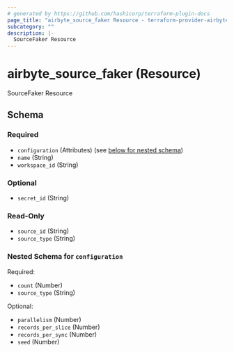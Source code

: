 ```yaml
---
# generated by https://github.com/hashicorp/terraform-plugin-docs
page_title: "airbyte_source_faker Resource - terraform-provider-airbyte"
subcategory: ""
description: |-
  SourceFaker Resource
---
```


# airbyte_source_faker (Resource)

SourceFaker Resource



<!-- schema generated by tfplugindocs -->
## Schema

### Required

- `configuration` (Attributes) (see [below for nested schema](#nestedatt--configuration))
- `name` (String)
- `workspace_id` (String)

### Optional

- `secret_id` (String)

### Read-Only

- `source_id` (String)
- `source_type` (String)

<a id="nestedatt--configuration"></a>
### Nested Schema for `configuration`

Required:

- `count` (Number)
- `source_type` (String)

Optional:

- `parallelism` (Number)
- `records_per_slice` (Number)
- `records_per_sync` (Number)
- `seed` (Number)



